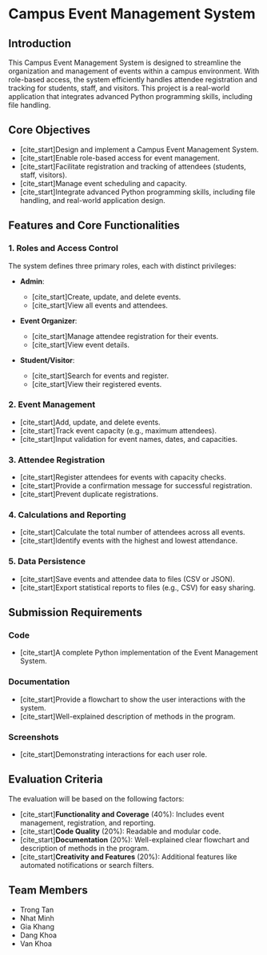 # Campus Event Management System 

## Introduction
This Campus Event Management System is designed to streamline the organization and management of events within a campus environment. With role-based access, the system efficiently handles attendee registration and tracking for students, staff, and visitors. This project is a real-world application that integrates advanced Python programming skills, including file handling.

## Core Objectives
* [cite_start]Design and implement a Campus Event Management System. 
* [cite_start]Enable role-based access for event management. 
* [cite_start]Facilitate registration and tracking of attendees (students, staff, visitors). 
* [cite_start]Manage event scheduling and capacity. 
* [cite_start]Integrate advanced Python programming skills, including file handling, and real-world application design. 

## Features and Core Functionalities

### 1. Roles and Access Control
The system defines three primary roles, each with distinct privileges:

* **Admin**:
    * [cite_start]Create, update, and delete events. 
    * [cite_start]View all events and attendees. 

* **Event Organizer**:
    * [cite_start]Manage attendee registration for their events. 
    * [cite_start]View event details. 

* **Student/Visitor**:
    * [cite_start]Search for events and register. 
    * [cite_start]View their registered events. 

### 2. Event Management
* [cite_start]Add, update, and delete events. 
* [cite_start]Track event capacity (e.g., maximum attendees). 
* [cite_start]Input validation for event names, dates, and capacities. 

### 3. Attendee Registration
* [cite_start]Register attendees for events with capacity checks. 
* [cite_start]Provide a confirmation message for successful registration. 
* [cite_start]Prevent duplicate registrations. 

### 4. Calculations and Reporting
* [cite_start]Calculate the total number of attendees across all events. 
* [cite_start]Identify events with the highest and lowest attendance. 

### 5. Data Persistence
* [cite_start]Save events and attendee data to files (CSV or JSON). 
* [cite_start]Export statistical reports to files (e.g., CSV) for easy sharing. 

## Submission Requirements

### Code
* [cite_start]A complete Python implementation of the Event Management System. 

### Documentation
* [cite_start]Provide a flowchart to show the user interactions with the system. 
* [cite_start]Well-explained description of methods in the program. 

### Screenshots
* [cite_start]Demonstrating interactions for each user role. 

## Evaluation Criteria
The evaluation will be based on the following factors:

* [cite_start]**Functionality and Coverage** (40%): Includes event management, registration, and reporting. 
* [cite_start]**Code Quality** (20%): Readable and modular code. 
* [cite_start]**Documentation** (20%): Well-explained clear flowchart and description of methods in the program. 
* [cite_start]**Creativity and Features** (20%): Additional features like automated notifications or search filters. 

## Team Members
* Trong Tan
* Nhat Minh
* Gia Khang
* Dang Khoa
* Van Khoa
